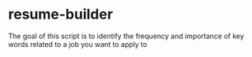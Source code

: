 # resume-builder
The goal of this script is to identify the frequency and importance of key words related to a job you want to apply to

